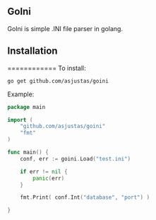 ## GoIni
GoIni is simple .INI file parser in golang.

## Installation
============
To install:

    go get github.com/asjustas/goini

Example:
```go
package main

import (
	"github.com/asjustas/goini"
	"fmt"
)

func main() {
	conf, err := goini.Load("test.ini")

	if err != nil {
		panic(err)
	}

	fmt.Print( conf.Int("database", "port") )

}
```